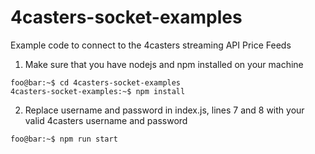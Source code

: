 # 4casters-socket-examples
Example code to connect to the 4casters streaming API Price Feeds

1. Make sure that you have nodejs and npm installed on your machine
```console
foo@bar:~$ cd 4casters-socket-examples
4casters-socket-examples:~$ npm install
```
2. Replace username and password in index.js, lines 7 and 8 with your valid 4casters username and password
```console
foo@bar:~$ npm run start
```
